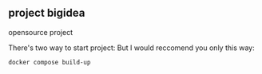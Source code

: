 ## project bigidea
opensource project

There's two way to start project:
But I would reccomend you only this way:
```bash
docker compose build-up
```
